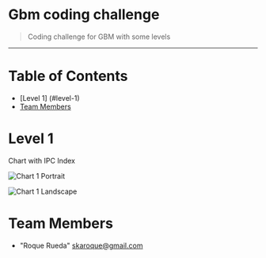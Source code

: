 # Gbm coding challenge
> Coding challenge for GBM with some levels
<hr>

# Table of Contents
* [Level 1] (#level-1)
* [Team Members](#team-members)

# <a name="level-1"></a>Level 1
Chart with IPC Index

![Chart 1](/screen-shoot/portrait.png)
Portrait

![Chart 1](/screen-shoot/landscape.png)
Landscape

# <a name="team-members"></a>Team Members
* "Roque Rueda" <skaroque@gmail.com>
